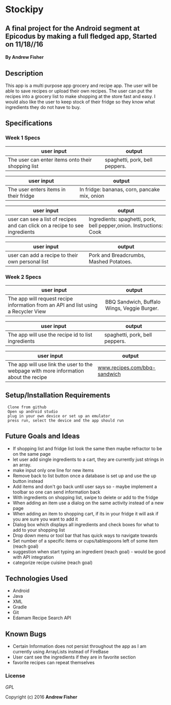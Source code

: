 # Stockipy

## A final project for the Android segment at Epicodus by making a full fledged app, Started on 11/18//16

#### By **Andrew Fisher**

## Description
This app is a multi purpose app grocery and recipe app. The user will be able to save recipes or upload their own recipes. The user can put the recipes into a grocery list to make shopping at the store fast and easy. I would also like the user to keep stock of their fridge so they know what ingredients they do not have to buy.

## Specifications



### Week 1 Specs



user input                | output
------------------------- | -------------
The user can enter items onto their shopping list| spaghetti, pork, bell peppers.


user input                | output
------------------------- | -------------
The user enters items in their fridge| In fridge: bananas, corn, pancake mix, onion


user input                | output
------------------------- | -------------
user can see a list of recipes and can click on a recipe to see ingredients| Ingredients: spaghetti, pork, bell pepper,onion. Instructions: Cook

user input                | output
------------------------- | -------------
user can add a recipe to their own personal list | Pork and Breadcrumbs, Mashed Potatoes.

### Week 2 Specs

user input                | output
------------------------- | -------------
The app will request recipe information from an API and list using a Recycler View| BBQ Sandwich, Buffalo Wings, Veggie Burger.


user input                | output
------------------------- | -------------
The app will use the recipe id to list ingredients| spaghetti, pork, bell peppers.

user input                | output
------------------------- | -------------
The app will use link the user to the webpage with more information about the recipe| www.recipes.com/bbq-sandwich



## Setup/Installation Requirements

```
 Clone from github
 Open up android studio
 plug in your own device or set up an emulator
 press run, select the device and the app should run
```


## Future Goals and Ideas
* If shopping list and fridge list look the same then maybe refractor to be on the same page
* let user add single ingredients to a cart, they are currently just strings in an array.
* make input only one line for new items
* Remove back to list button once a database is set up and use the up button instead
* Add items and don't go back until user says so - maybe implement a toolbar so one can send information back
* With ingredients on shopping list, swipe to delete or add to the fridge
* When adding an item use a dialog on the same activity instead of a new page
* When adding an item to shopping cart, if its in your fridge it will ask if you are sure you want to add it
* Dialog box which displays all ingredients and check boxes for what to add to your shopping list
* Drop down menu or tool bar that has quick ways to navigate towards
* Set number of a specific items or cups/tablespoons left of some item (reach goal)
* suggestion when start typing an ingredient (reach goal) - would be good with API integration
* categorize recipe cuisine (reach goal)



## Technologies Used

* Android
* Java
* XML
* Gradle
* Git
* Edamam Recipe Search API


## Known Bugs
* Certain Information does not persist throughout the app as I am currently using ArrayLists instead of FireBase
* User cant see the ingredients if they are in favorite section
* favorite recipes can repeat themselves

### License

*GPL*

Copyright (c) 2016 **Andrew Fisher**
